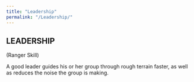 ```yaml
---
title: "Leadership"
permalink: "/Leadership/"
---
```


## LEADERSHIP

(Ranger Skill)

A good leader guides his or her group through rough terrain faster, as
well as reduces the noise the group is making.